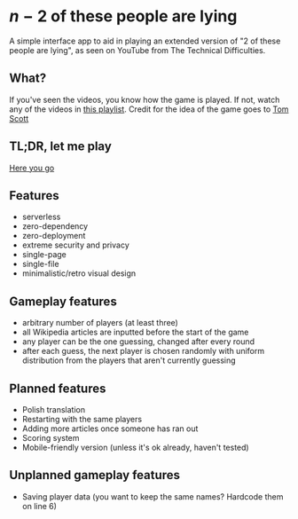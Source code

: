 # $n - 2$ of these people are lying
A simple interface app to aid in playing an extended version of "2 of these people are lying", as seen on YouTube from The Technical Difficulties.

## What?
If you've seen the videos, you know how the game is played. If not, watch any of the videos in [this playlist](https://www.youtube.com/watch?v=3UAOs9B9UH8&list=PLfx61sxf1Yz2I-c7eMRk9wBUUDCJkU7H0). Credit for the idea of the game goes to [Tom Scott](https://www.youtube.com/c/TomScottGo)

## TL;DR, let me play
[Here you go](https://htmlpreview.github.io/?https://github.com/Joald/N-2-of-these-people-are-lying/blob/main/game.html)

## Features
- serverless
- zero-dependency
- zero-deployment
- extreme security and privacy
- single-page
- single-file
- minimalistic/retro visual design

## Gameplay features
- arbitrary number of players (at least three)
- all Wikipedia articles are inputted before the start of the game
- any player can be the one guessing, changed after every round
- after each guess, the next player is chosen randomly with uniform distribution from the players that aren't currently guessing 

## Planned features
- Polish translation
- Restarting with the same players
- Adding more articles once someone has ran out
- Scoring system
- Mobile-friendly version (unless it's ok already, haven't tested)

## Unplanned gameplay features
- Saving player data (you want to keep the same names? Hardcode them on line 6)

